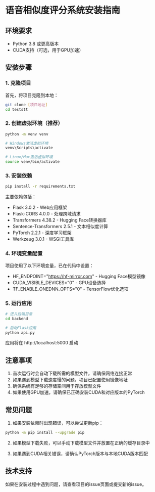 # 语音相似度评分系统安装指南

## 环境要求

- Python 3.8 或更高版本
- CUDA支持（可选，用于GPU加速）

## 安装步骤

### 1. 克隆项目

首先，将项目克隆到本地：

```bash
git clone [项目地址]
cd teststt
```

### 2. 创建虚拟环境（推荐）

```bash
python -m venv venv

# Windows激活虚拟环境
venv\Scripts\activate

# Linux/Mac激活虚拟环境
source venv/bin/activate
```

### 3. 安装依赖

```bash
pip install -r requirements.txt
```

主要依赖包括：
- Flask 3.0.2 - Web应用框架
- Flask-CORS 4.0.0 - 处理跨域请求
- Transformers 4.38.2 - Hugging Face转换器库
- Sentence-Transformers 2.5.1 - 文本相似度计算
- PyTorch 2.2.1 - 深度学习框架
- Werkzeug 3.0.1 - WSGI工具库

### 4. 环境变量配置

项目使用了以下环境变量，已在代码中设置：
- HF_ENDPOINT="https://hf-mirror.com" - Hugging Face模型镜像
- CUDA_VISIBLE_DEVICES="0" - GPU设备选择
- TF_ENABLE_ONEDNN_OPTS="0" - TensorFlow优化选项

### 5. 运行应用

```bash
# 进入后端目录
cd backend

# 启动Flask应用
python api.py
```

应用将在 http://localhost:5000 启动

## 注意事项

1. 首次运行时会自动下载所需的模型文件，请确保网络连接正常
2. 如果遇到模型下载速度慢的问题，项目已配置使用镜像地址
3. 确保系统有足够的存储空间用于存放模型文件
4. 如果使用GPU加速，请确保已正确安装CUDA和对应版本的PyTorch

## 常见问题

1. 如果安装依赖时出现错误，可以尝试更新pip：
```bash
python -m pip install --upgrade pip
```

2. 如果模型下载失败，可以手动下载模型文件并放置在正确的缓存目录中

3. 如果遇到CUDA相关错误，请确认PyTorch版本与本地CUDA版本匹配

## 技术支持

如果在安装过程中遇到问题，请查看项目的issue页面或提交新的issue。
